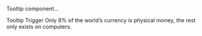 <p className="lead">Tooltip component...</p>
<Tooltip>
  <Tooltip.Trigger>Tooltip Trigger</Tooltip.Trigger>
  <Tooltip.Content>
    Only 8% of the world’s currency is physical money, the rest only exists
    on computers.
  </Tooltip.Content>
</Tooltip>
<Tooltip
  Trigger="Tooltip Trigger"
  Content="Only 8% of the world’s currency is physical money, the rest only exists on computers."
/>
